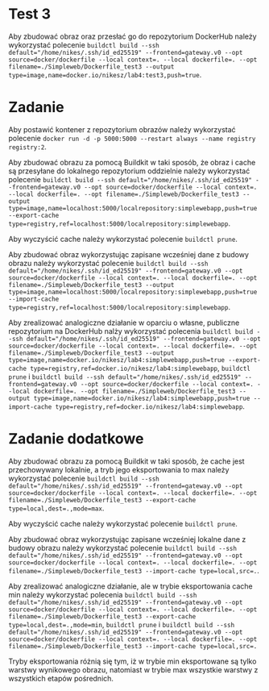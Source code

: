 # Test 3

Aby zbudować obraz oraz przesłać go do repozytorium DockerHub należy wykorzystać polecenie ```buildctl build --ssh default="/home/nikes/.ssh/id_ed25519" --frontend=gateway.v0 --opt source=docker/dockerfile --local context=. --local dockerfile=. --opt filename=./Simpleweb/Dockerfile_test3 --output type=image,name=docker.io/nikesz/lab4:test3,push=true```.

# Zadanie

Aby postawić kontener z repozytorium obrazów należy wykorzystać polecenie ```docker run -d -p 5000:5000 --restart always --name registry registry:2```.

Aby zbudować obrazu za pomocą Buildkit w taki sposób, że obraz i cache są przesyłane
do lokalnego repozytorium oddzielnie należy wykorzystać polecenie ```buildctl build --ssh default="/home/nikes/.ssh/id_ed25519" --frontend=gateway.v0 --opt source=docker/dockerfile --local context=. --local dockerfile=. --opt filename=./Simpleweb/Dockerfile_test3 --output type=image,name=localhost:5000/localrepository:simplewebapp,push=true --export-cache type=registry,ref=localhost:5000/localrepository:simplewebapp```.

Aby wyczyścić cache należy wykorzystać polecenie ```buildctl prune```.

Aby zbudować obraz wykorzystując zapisane wcześniej dane z budowy obrazu należy wykorzystać polecenie ```buildctl build --ssh default="/home/nikes/.ssh/id_ed25519" --frontend=gateway.v0 --opt source=docker/dockerfile --local context=. --local dockerfile=. --opt filename=./Simpleweb/Dockerfile_test3 --output type=image,name=localhost:5000/localrepository:simplewebapp,push=true --import-cache type=registry,ref=localhost:5000/localrepository:simplewebapp```.

Aby zrealizować analogiczne działanie w oparciu o własne, publiczne repozytorium na DockerHub nalży wykorzystać polecenia ```buildctl build --ssh default="/home/nikes/.ssh/id_ed25519" --frontend=gateway.v0 --opt source=docker/dockerfile --local context=. --local dockerfile=. --opt filename=./Simpleweb/Dockerfile_test3 --output type=image,name=docker.io/nikesz/lab4:simplewebapp,push=true --export-cache type=registry,ref=docker.io/nikesz/lab4:simplewebapp```, ```buildctl prune``` i ```buildctl build --ssh default="/home/nikes/.ssh/id_ed25519" --frontend=gateway.v0 --opt source=docker/dockerfile --local context=. --local dockerfile=. --opt filename=./Simpleweb/Dockerfile_test3 --output type=image,name=docker.io/nikesz/lab4:simplewebapp,push=true --import-cache type=registry,ref=docker.io/nikesz/lab4:simplewebapp```.

# Zadanie dodatkowe

Aby zbudować obrazu za pomocą Buildkit w taki sposób, że cache jest przechowywany lokalnie, a tryb jego eksportowania to max należy wykorzystać polecenie ```buildctl build --ssh default="/home/nikes/.ssh/id_ed25519" --frontend=gateway.v0 --opt source=docker/dockerfile --local context=. --local dockerfile=. --opt filename=./Simpleweb/Dockerfile_test3 --export-cache type=local,dest=.,mode=max```.

Aby wyczyścić cache należy wykorzystać polecenie ```buildctl prune```.

Aby zbudować obraz wykorzystując zapisane wcześniej lokalne dane z budowy obrazu należy wykorzystać polecenie ```buildctl build --ssh default="/home/nikes/.ssh/id_ed25519" --frontend=gateway.v0 --opt source=docker/dockerfile --local context=. --local dockerfile=. --opt filename=./Simpleweb/Dockerfile_test3 --import-cache type=local,src=.```.

Aby zrealizować analogiczne działanie, ale w trybie eksportowania cache min należy wykorzystać polecenia ```buildctl build --ssh default="/home/nikes/.ssh/id_ed25519" --frontend=gateway.v0 --opt source=docker/dockerfile --local context=. --local dockerfile=. --opt filename=./Simpleweb/Dockerfile_test3 --export-cache type=local,dest=.,mode=min```, ```buildctl prune``` i ```buildctl build --ssh default="/home/nikes/.ssh/id_ed25519" --frontend=gateway.v0 --opt source=docker/dockerfile --local context=. --local dockerfile=. --opt filename=./Simpleweb/Dockerfile_test3 --import-cache type=local,src=.```

Tryby eksportowania różnią się tym, iż w trybie min eksportowane są tylko warstwy wynikowego obrazu, natomiast w trybie max wszystkie warstwy z wszystkich etapów pośrednich.